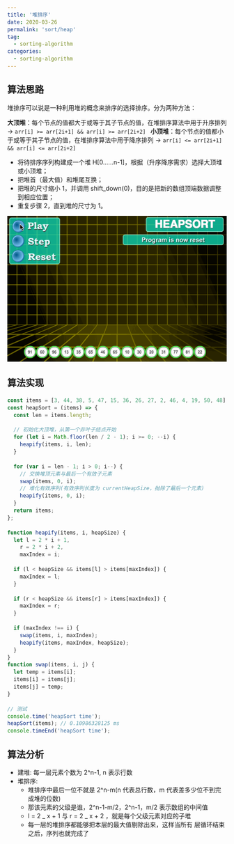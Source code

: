 ```yaml
---
title: '堆排序'
date: 2020-03-26
permalink: 'sort/heap'
tag:
  - sorting-algorithm
categories:
  - sorting-algorithm
---
```


## 算法思路

堆排序可以说是一种利用堆的概念来排序的选择排序。分为两种方法：

**大顶堆**：每个节点的值都大于或等于其子节点的值，在堆排序算法中用于升序排列 -> `arr[i] >= arr[2i+1] && arr[i] >= arr[2i+2] `
**小顶堆**：每个节点的值都小于或等于其子节点的值，在堆排序算法中用于降序排列 -> `arr[i] <= arr[2i+1] && arr[i] <= arr[2i+2] `

- 将待排序序列构建成一个堆 H[0……n-1]，根据（升序降序需求）选择大顶堆或小顶堆；
- 把堆首（最大值）和堆尾互换；
- 把堆的尺寸缩小 1，并调用 shift_down(0)，目的是把新的数组顶端数据调整到相应位置；
- 重复步骤 2，直到堆的尺寸为 1。

![堆排序](./images/heap_sort.gif)

## 算法实现

```js
const items = [3, 44, 38, 5, 47, 15, 36, 26, 27, 2, 46, 4, 19, 50, 48];
const heapSort = (items) => {
  const len = items.length;

  // 初始化大顶堆，从第一个非叶子结点开始
  for (let i = Math.floor(len / 2 - 1); i >= 0; --i) {
    heapify(items, i, len);
  }

  for (var i = len - 1; i > 0; i--) {
    // 交换堆顶元素与最后一个有效子元素
    swap(items, 0, i);
    // 堆化有效序列(有效序列长度为 currentHeapSize，抛除了最后一个元素)
    heapify(items, 0, i);
  }
  return items;
};

function heapify(items, i, heapSize) {
  let l = 2 * i + 1,
    r = 2 * i + 2,
    maxIndex = i;

  if (l < heapSize && items[l] > items[maxIndex]) {
    maxIndex = l;
  }

  if (r < heapSize && items[r] > items[maxIndex]) {
    maxIndex = r;
  }

  if (maxIndex !== i) {
    swap(items, i, maxIndex);
    heapify(items, maxIndex, heapSize);
  }
}
function swap(items, i, j) {
  let temp = items[i];
  items[i] = items[j];
  items[j] = temp;
}

// 测试
console.time('heapSort time');
heapSort(items); // 0.10986328125 ms
console.timeEnd('heapSort time');
```

## 算法分析

- 建堆: 每一层元素个数为 2^n-1, n 表示行数
- 堆排序:
  - 堆排序中最后一位不就是 2^n-m(n 代表总行数，m 代表差多少位不到完成堆的位数)
  - 那该元素的父级是谁，2^n-1-m/2，2^n-1，m/2 表示数组的中间值
  - l = 2 _ x + 1 与 r = 2 _ x + 2 ，就是每个父级元素对应的子堆
  - 每一层的堆排序都能够把本层的最大值剔除出来，这样当所有 层循环结束之后，序列也就完成了
